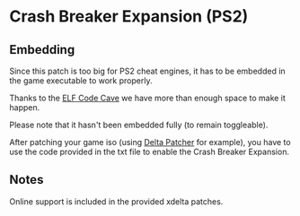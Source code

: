 # Crash Breaker Expansion (PS2)

## Embedding

Since this patch is too big for PS2 cheat engines, it has to be embedded in the game executable to work properly.

Thanks to the [ELF Code Cave](https://github.com/Nahelam/PS2-Game-Mods/tree/main/Burnout%203%20Takedown/ELF%20Code%20Cave) we have more than enough space to make it happen.

Please note that it hasn't been embedded fully (to remain toggleable).

After patching your game iso (using [Delta Patcher](https://github.com/marco-calautti/DeltaPatcher/releases/latest) for example), you have to use the code provided in the txt file to enable the Crash Breaker Expansion.

## Notes

Online support is included in the provided xdelta patches.
